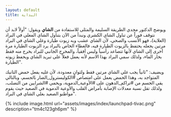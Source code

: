 ```yaml
---
layout: default
title: البداية
---
```


ويوضح الدكتور مجدي الطريقة السليمة والمثلى للاستفادة من **الشاي** ويقول: "أولاً لابد أن نتوقف فوراً عن تناول الشاي الكشري ونبدأ من الآن بتناول الشاي المغلي في البراد (الغلاية)، فهو الأنسب والصحي، لأن الشاي عشب وبه زيوت طيارة وغلي الشاي في البراد مرتين يجعله يحتفظ بالزيوت الطيارة فيه، فالغطاء الخاص بالبراد يرد الزيوت الطيارة مرة أخرى إلى الشاي لأنها تتصاعد رأسياً وليس أفقياً، والمخرج الجانبي للبراد يخرج منه فقط بخار الماء، ولذلك سمي البراد بهذا الاسم لأنه يعمل فعلاً على تبريد الشاي ويحفظ زيوته الطيارة".

ويضيف: "ثانياً يجب غلي الشاي مرتين فقط ولثوانٍ معدودة، لأن غليه يفعل حمض التانيك المتواجد به، وهذا الحمض يعمل على امتصاص #الكوليسترول_الضار _بالجسم_، وبالتالي يقي الجسم من #تراكم_الدهون على #الأوعية_الدموية، ويحمي #الشرايين من التصلب، ولذلك تقل نسبة معدلات الإصابة بأمراض القلب والأوعية الدموية في الصعيد حيث يقوم مواطنو الصعيد بغلي الشاي في البراد".

<!--{% include image.html url="assets/images/index/launchpad-tivac.png" description="tm4c123gh6pm" width="50%" height="40%" %}-->
{% include image.html url="assets/images/index/launchpad-tivac.png" description="tm4c123gh6pm" %}

<!--![tm4c123gh6pm](/assets/images/index/launchpad-tivac.png)-->
<!--![tm4c123gh6pm](/assets/images/index/launchpad-tivac.png){:class="img-responsive"}-->
